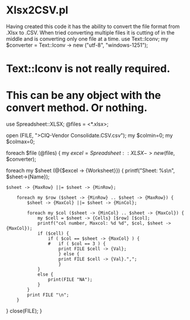 # Xlsx2CSV.pl
Having created this code it has the ability to convert the file format from .Xlsx to .CSV.
When tried converting multiple files it is cutting of in the middle and is converting only one file at a time.
use Text::Iconv;
my $converter = Text::Iconv -> new ("utf-8", "windows-1251");

# Text::Iconv is not really required.
# This can be any object with the convert method. Or nothing.

use Spreadsheet::XLSX;
@files = <*.xlsx>; 

open (FILE, ">CIQ-Vendor Consolidate.CSV.csv");
my $colmin=0;
my $colmax=0;

foreach $file (@files) {
my $excel = Spreadsheet::XLSX -> new ($file, $converter);

foreach my $sheet (@{$excel -> {Worksheet}}) {
	printf("Sheet: %s\n", $sheet->{Name});

	$sheet -> {MaxRow} ||= $sheet -> {MinRow};

		foreach my $row ($sheet -> {MinRow} .. $sheet -> {MaxRow}) {
			$sheet -> {MaxCol} ||= $sheet -> {MinCol};
			
			foreach my $col ($sheet -> {MinCol} .. $sheet -> {MaxCol}) {
				my $cell = $sheet -> {Cells} [$row] [$col];
				printf("col number, Maxcol: %d %d", $col, $sheet -> {MaxCol});
				if ($cell) {
					if ( $col == $sheet -> {MaxCol} ) {
					#	if ( $col == 3 ) {
					    print FILE $cell -> {Val};
					    } else {
					    print FILE $cell -> {Val}.",";
					    }
				}
				else {
					print(FILE "NA");	
				}
			}
			print FILE "\n";
		}
}
close(FILE);
}
